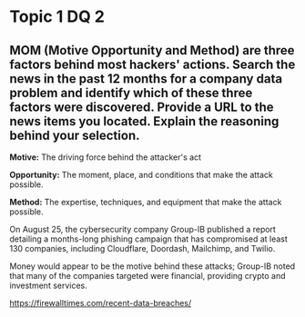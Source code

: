 # Topic 1 DQ 2
## MOM (Motive Opportunity and Method) are three factors behind most hackers' actions. Search the news in the past 12 months for a company data problem and identify which of these three factors were discovered. Provide a URL to the news items you located. Explain the reasoning behind your selection.

**Motive:** The driving force behind the attacker's act

**Opportunity:** The moment, place, and conditions that make the attack possible.

**Method:** The expertise, techniques, and equipment that make the attack possible.

On August 25, the cybersecurity company Group-IB published a report detailing a months-long phishing campaign that has compromised at least 130 companies, including Cloudflare, Doordash, Mailchimp, and Twilio.



Money would appear to be the motive behind these attacks; Group-IB noted that many of the companies targeted were financial, providing crypto and investment services.



https://firewalltimes.com/recent-data-breaches/
